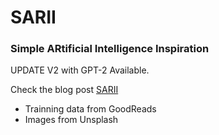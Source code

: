# SARII
### Simple ARtificial Intelligence Inspiration

UPDATE V2 with GPT-2 Available.

Check the blog post [SARII](https://roicort.github.io/artificial_intelligence/2019/05/20/SARII/)

* Trainning data from GoodReads
* Images from Unsplash
